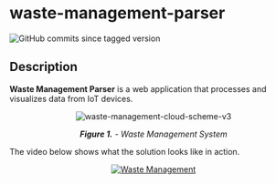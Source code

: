 # waste-management-parser

![GitHub commits since tagged version](https://img.shields.io/github/commits-since/corlukantonio/waste-management-parser/v1.0.1/main)

## Description

**Waste Management Parser** is a web application that processes and visualizes data from IoT devices.

<p align="center">
  <img src="https://user-images.githubusercontent.com/32845849/184077263-d49a5d45-20a9-4ba7-a0cf-7fc22680585c.png" alt="waste-management-cloud-scheme-v3">
</p>

<p align="center">
  <i><b>Figure 1.</b> - Waste Management System</i>
</p>

The video below shows what the solution looks like in action.

<p align="center">
  <a href="https://youtu.be/TOmVYZEeiqY">
	<img src="https://img.youtube.com/vi/TOmVYZEeiqY/0.jpg" alt="Waste Management">
  </a>
</p>
